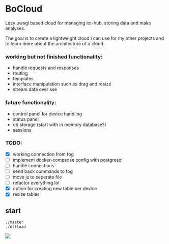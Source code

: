 # BoCloud

Lazy uwsgi based cloud for managing iot-hub, storing data and make analyses.

The goal is to create a lightweight cloud I can use for my other projects and to learn more about the architecture of a cloud.

### working but not finished functionality:
- handle requests and responses
- routing
- templates
- interface manipulation such as drag and resize
- stream data over sse

### future functionality:
- control panel for device handling
- status panel
- db storage (start with in memory database?)
- sessions

### TODO:
- [x] working connection from fog
- [ ] implement docker-compsose config with postgresql
- [ ] handle connections
- [ ] send back commands to fog
- [ ] move js to seperate file
- [ ] refactor everything lol
- [x] option for creating new table per device
- [x] resize tables

## start
```
./master
./offload
```

![](https://i.imgur.com/TXxBmFx.png)

